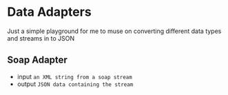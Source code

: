 # Data Adapters
Just a simple playground for me to muse on converting different data types and streams in to JSON

## Soap Adapter
- input `an XML string from a soap stream`
- output `JSON data containing the stream`
